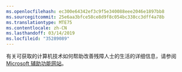 ```yaml
---
ms.openlocfilehash: ec300e64342ef3c9f5e340088eee2046e1897bb8
ms.sourcegitcommit: 25e6aa3bfce58ce8d9f8c054bc338cc3dff4a78b
ms.translationtype: MTE75
ms.contentlocale: zh-CN
ms.lasthandoff: 03/14/2019
ms.locfileid: "35289089"
---
```

有关可获取的计算机技术如何帮助改善残障人士的生活的详细信息，请参阅 [Microsoft 辅助功能网站](http://go.microsoft.com/fwlink/?LinkId=8431)。